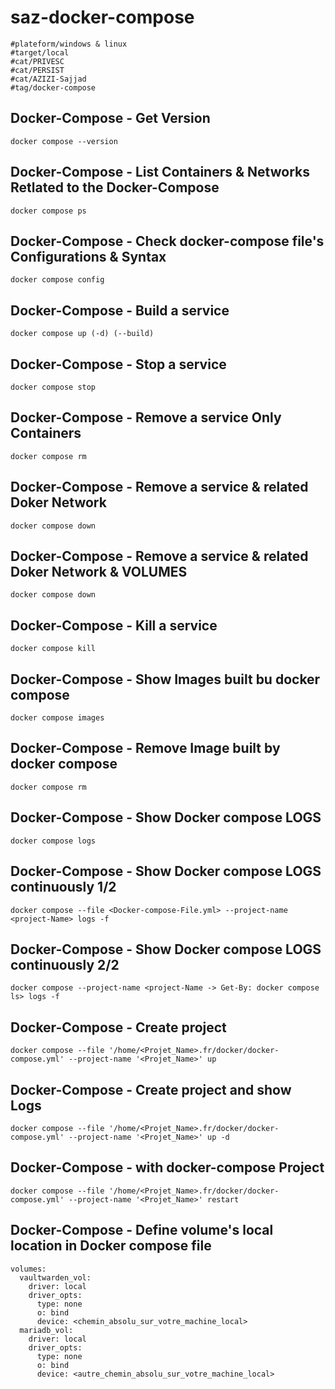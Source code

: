 # saz-docker-compose

```
#plateform/windows & linux
#target/local
#cat/PRIVESC
#cat/PERSIST
#cat/AZIZI-Sajjad
#tag/docker-compose
```


## Docker-Compose - Get Version
```
docker compose --version
```


## Docker-Compose - List Containers & Networks Retlated to the Docker-Compose
```
docker compose ps
```


## Docker-Compose - Check docker-compose file's Configurations & Syntax
```
docker compose config
```


## Docker-Compose - Build a service
```
docker compose up (-d) (--build)
```


## Docker-Compose - Stop a service
```
docker compose stop
```


## Docker-Compose - Remove a service Only Containers
```
docker compose rm
```


## Docker-Compose - Remove a service & related Doker Network
```
docker compose down
```


## Docker-Compose - Remove a service & related Doker Network & VOLUMES
```
docker compose down
```


## Docker-Compose - Kill a service
```
docker compose kill
```


## Docker-Compose - Show Images built bu docker compose
```
docker compose images
```


## Docker-Compose - Remove Image built by docker compose
```
docker compose rm
```


## Docker-Compose - Show Docker compose LOGS
```
docker compose logs
```


## Docker-Compose - Show Docker compose LOGS continuously 1/2
```
docker compose --file <Docker-compose-File.yml> --project-name <project-Name> logs -f
```


## Docker-Compose - Show Docker compose LOGS continuously 2/2
```
docker compose --project-name <project-Name -> Get-By: docker compose ls> logs -f
```


## Docker-Compose - Create project
```
docker compose --file '/home/<Projet_Name>.fr/docker/docker-compose.yml' --project-name '<Projet_Name>' up
```


## Docker-Compose - Create project and show Logs
```
docker compose --file '/home/<Projet_Name>.fr/docker/docker-compose.yml' --project-name '<Projet_Name>' up -d
```


## Docker-Compose - with docker-compose Project
```
docker compose --file '/home/<Projet_Name>.fr/docker/docker-compose.yml' --project-name '<Projet_Name>' restart
```

## Docker-Compose - Define volume's local location in Docker compose file
```
volumes:
  vaultwarden_vol:
    driver: local
    driver_opts:
      type: none
      o: bind
      device: <chemin_absolu_sur_votre_machine_local>
  mariadb_vol:
    driver: local
    driver_opts:
      type: none
      o: bind
      device: <autre_chemin_absolu_sur_votre_machine_local>
```

